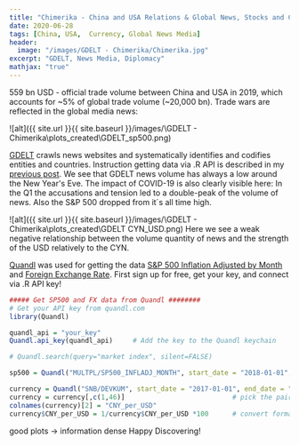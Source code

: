 ```yaml
---
title: "Chimerika - China and USA Relations & Global News, Stocks and Currency"
date: 2020-06-28
tags: [China, USA,  Currency, Global News Media]
header:
  image: "/images/GDELT - Chimerika/Chimerika.jpg"
excerpt: "GDELT, News Media, Diplomacy"
mathjax: "true"
---
```


559 bn USD - official trade volume between China and USA in 2019, which accounts for ~5% of global trade volume (~20,000 bn).
Trade wars are reflected in the global media news:

 ![alt]({{ site.url }}{{ site.baseurl }}/images/\GDELT - Chimerika\plots_created\GDELT_sp500.png)

[GDELT](https://www.gdeltproject.org/) crawls news websites and systematically identifies and codifies entities and countries. Instruction getting data via .R API is described in my [previous post](https://zapkon.github.io/homepage/GDELT-Austria/).
We see that GDELT news volume has always a low around the New Year's Eve. The impact of COVID-19 is also clearly visible here:
In the Q1 the accusations and tension led to a double-peak of the volume of news. Also the S&P 500 dropped from it´s all time high.

 ![alt]({{ site.url }}{{ site.baseurl }}/images/\GDELT - Chimerika\plots_created\GDELT CYN_USD.png)
Here we see a weak negative relationship between the volume quantity of news and the strength of the USD relatively to the CYN.

[Quandl](https://www.quandl.com/) was used for getting the data [S&P 500 Inflation Adjusted by Month](https://www.quandl.com/data/MULTPL/SP500_INFLADJ_MONTH-S-P-500-Inflation-Adjusted-by-Month) and [Foreign Exchange Rate](https://www.quandl.com/data/SNB/DEVKUM-Foreign-Exchange-Rates). First sign up for free, get your key, and connect via .R API key!

```r
##### Get SP500 and FX data from Quandl ########
# Get your API key from quandl.com
library(Quandl)   

quandl_api = "your_key"
Quandl.api_key(quandl_api)     # Add the key to the Quandl keychain

# Quandl.search(query="market index", silent=FALSE)

sp500 = Quandl("MULTPL/SP500_INFLADJ_MONTH", start_date = "2018-01-01", end_date = "2020-07-01")

currency = Quandl("SNB/DEVKUM", start_date = "2017-01-01", end_date = "2020-07-01") # get all pairs
currency = currency[,c(1,46)]                           # pick the pair CYN/USD
colnames(currency)[2] = "CNY_per_USD"
currency$CNY_per_USD = 1/currency$CNY_per_USD *100      # convert format for better interpretation
```


good plots -> information dense
Happy Discovering!
